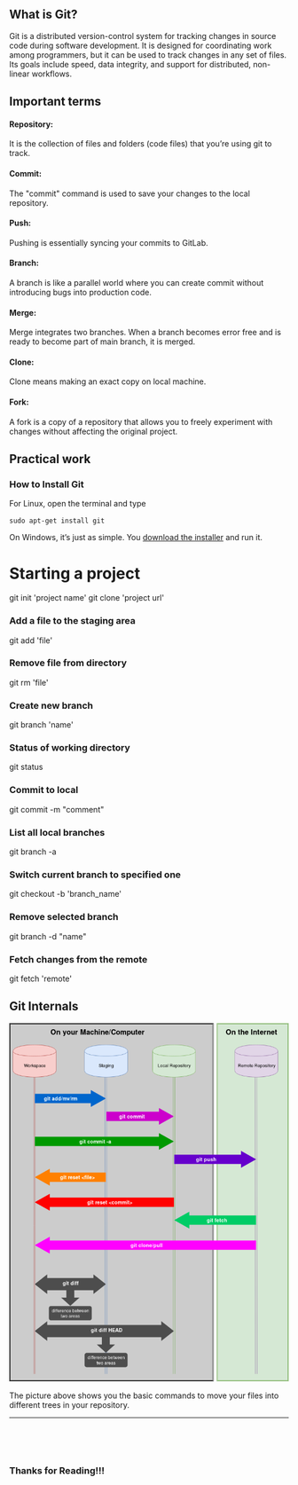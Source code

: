 ## What is Git?
Git is a distributed version-control system for tracking changes in source code during software development. It is designed for coordinating work among programmers, but it can be used to track changes in any set of files. Its goals include speed, data integrity, and support for distributed, non-linear workflows.
## Important terms

#### Repository:

It is the collection of files and folders (code files) that you’re using git to track.

#### Commit:

The "commit" command is used to save your changes to the local repository.

#### Push:

Pushing is essentially syncing your commits to GitLab.

#### Branch:

A branch is like a parallel world where you can create commit without introducing bugs into production code.

#### Merge:

Merge integrates two branches. When a branch becomes error free and is ready to become part of main branch, it is merged.

#### Clone:

Clone means making an exact copy on local machine.

#### Fork:

A fork is a copy of a repository that allows you to freely experiment with changes without affecting the original project.

## Practical work
### How to Install Git

For Linux, open the terminal and type 
```
sudo apt-get install git 
```
On Windows, it’s just as simple. You [download the installer](https://git-scm.com/download/win) and run it.

# Starting a project

git init 'project name'
git clone 'project url'


### Add a file to the staging area

git add 'file'

### Remove file from directory

git rm 'file'

### Create new branch

git branch 'name'

### Status of working directory

git status

### Commit to local

git commit -m "comment"

### List all local branches

git branch -a

### Switch current branch to specified one

git checkout -b 'branch_name'

### Remove selected branch

git branch -d "name"

### Fetch changes from the remote

git fetch 'remote'

## Git Internals 


![shortcut](https://github.com/rohitm17/Git-Github/blob/main/Git.png)

The picture above shows you the basic commands to move your files into different
trees in your repository.
<hr>

&nbsp;

&nbsp;
### Thanks for Reading!!!
